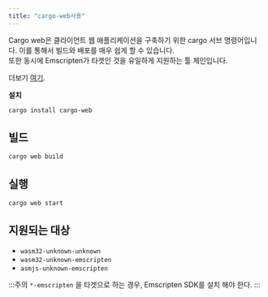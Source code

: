 ```yaml
---
title: "cargo-web사용"
---
```


Cargo web은 클라이언트 웹 애플리케이션을 구축하기 위한 cargo 서브 명령어입니다. 
이를 통해서 빌드와 배포를 매우 쉽게 할 수 있습니다.  
또한 동시에 Emscripten가 타겟인 것을 유일하게 지원하는 툴 체인입니다.

더보기 [여기](https://github.com/koute/cargo-web).

**설치**

```bash
cargo install cargo-web
```

## 빌드

```bash
cargo web build
```

## 실행

```bash
cargo web start
```

## 지원되는 대상

* `wasm32-unknown-unknown`
* `wasm32-unknown-emscripten`
* `asmjs-unknown-emscripten`

:::주의
 `*-emscripten` 을 타겟으로 하는 경우, Emscripten SDK를 설치 해야 한다.
:::
